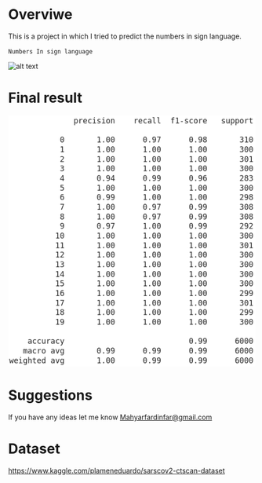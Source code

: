 # Overviwe 

This is a project in which I tried to predict the numbers in sign language.

	Numbers In sign language
	

![alt text](https://www.printablee.com/postpic/2009/12/asl-sign-language-numbers-1-20_313731.jpg)


# Final result

 ![alt text](https://github.com/MahyarFardin/Neural-Networks/blob/neural-network/CNN/Detecting_Sign_Numbers/Screenshot%20from%202022-03-10%2021-33-18.png)


# Suggestions

If you have any ideas let me know Mahyarfardinfar@gmail.com

# Dataset 

https://www.kaggle.com/plameneduardo/sarscov2-ctscan-dataset

